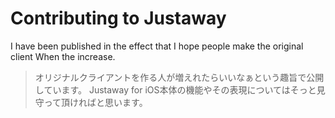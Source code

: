# Contributing to Justaway

I have been published in the effect that I hope people make the original client When the increase.

> オリジナルクライアントを作る人が増えれたらいいなぁという趣旨で公開しています。
> Justaway for iOS本体の機能やその表現についてはそっと見守って頂ければと思います。
